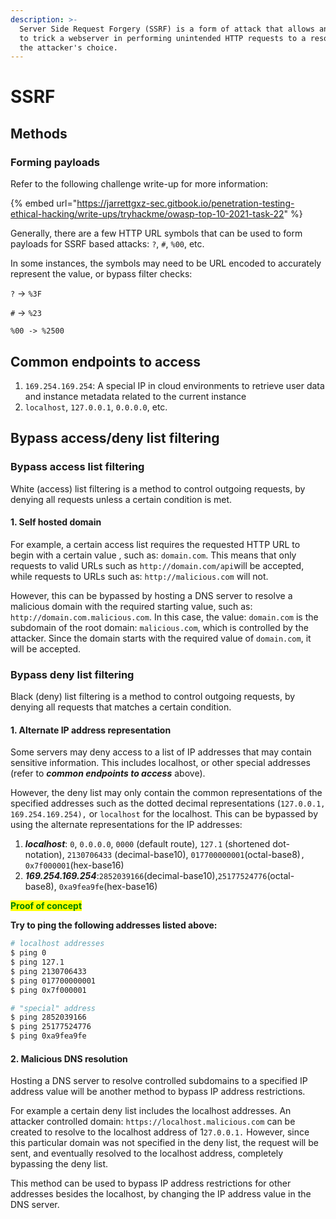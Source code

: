 ```yaml
---
description: >-
  Server Side Request Forgery (SSRF) is a form of attack that allows an attacker
  to trick a webserver in performing unintended HTTP requests to a resource of
  the attacker's choice.
---
```


# SSRF

## Methods

### Forming payloads

Refer to the following challenge write-up for more information:&#x20;

{% embed url="https://jarrettgxz-sec.gitbook.io/penetration-testing-ethical-hacking/write-ups/tryhackme/owasp-top-10-2021-task-22" %}

Generally, there are a few HTTP URL symbols that can be used to form payloads for SSRF based attacks: `?`, `#`, `%00`, etc.

In some instances, the symbols may need to be URL encoded to accurately represent the value, or bypass filter checks:

`?` -> `%3F`

`#` -> `%23`

`%00 -> %2500`

## Common endpoints to access

1. `169.254.169.254`: A special IP in cloud environments to retrieve user data and instance metadata related to the current instance
2. `localhost`, `127.0.0.1`, `0.0.0.0`, etc.

## Bypass access/deny list filtering

### Bypass access list filtering

White (access) list filtering is a method to control outgoing requests, by denying all requests unless a certain condition is met.

#### 1. Self hosted domain

&#x20;For example, a certain access list requires the requested HTTP URL to begin with a certain value , such as: `domain.com`. This means that only requests to valid URLs such as `http://domain.com/api`will be accepted, while requests to URLs such as: `http://malicious.com` will not.&#x20;

However, this can be bypassed by hosting a DNS server to resolve a malicious domain with the required starting value, such as: `http://domain.com.malicious.com`. In this case, the value: `domain.com` is the subdomain of the root domain: `malicious.com`, which is controlled by the attacker. Since the domain starts with the required value of `domain.com`, it will be accepted.

### Bypass deny list filtering

Black (deny) list filtering is a method to control outgoing requests, by denying all requests that matches a certain condition.

#### 1. Alternate IP address representation

Some servers may deny access to a list of IP addresses that may contain sensitive information. This includes localhost, or other special addresses (refer to _**common endpoints to access**_ above).

However, the deny list may only contain the common representations of the specified addresses such as the dotted decimal representations (`127.0.0.1,` `169.254.169.254),` or `localhost` for the localhost. This can be bypassed by using the alternate representations for the IP addresses:

1. _**localhost**_: `0`, `0.0.0.0`, `0000` (default route), `127.1` (shortened dot-notation), `2130706433` (decimal-base10), `017700000001`(octal-base8)`, 0x7f000001`(hex-base16)
2. _**169.254.169.254**_:`2852039166`(decimal-base10),`25177524776`(octal-base8), `0xa9fea9fe`(hex-base16)

<mark style="color:green;">**Proof of concept**</mark>

**Try to ping the following addresses listed above:**

```bash
# localhost addresses
$ ping 0
$ ping 127.1
$ ping 2130706433
$ ping 017700000001
$ ping 0x7f000001

# "special" address
$ ping 2852039166
$ ping 25177524776
$ ping 0xa9fea9fe
```

#### 2. Malicious DNS resolution

Hosting a DNS server to resolve controlled subdomains to a specified IP address value will be another method to bypass IP address restrictions.&#x20;

For example a certain deny list includes the localhost addresses. An attacker controlled domain: `https://localhost.malicious.com` can be created to resolve to the localhost address of 1`27.0.0.1.` However, since this particular domain was not specified in the deny list, the request will be sent, and eventually resolved to the localhost address, completely bypassing the deny list.

This method can be used to bypass IP address restrictions for other addresses besides the localhost, by changing the IP address value in the DNS server.

